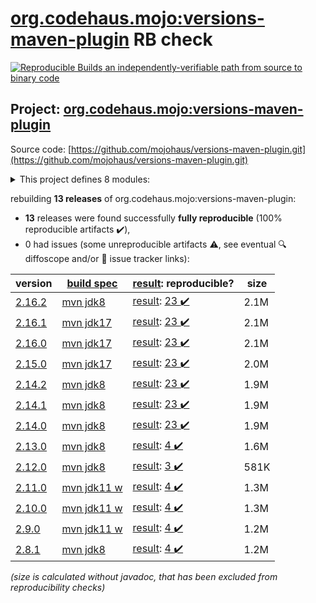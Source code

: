 [org.codehaus.mojo:versions-maven-plugin](https://central.sonatype.com/artifact/org.codehaus.mojo/versions-maven-plugin/versions) RB check
=======

[![Reproducible Builds](https://reproducible-builds.org/images/logos/rb.svg) an independently-verifiable path from source to binary code](https://reproducible-builds.org/)

## Project: [org.codehaus.mojo:versions-maven-plugin](https://central.sonatype.com/artifact/org.codehaus.mojo/versions-maven-plugin/versions)

Source code: [https://github.com/mojohaus/versions-maven-plugin.git](https://github.com/mojohaus/versions-maven-plugin.git)

<details><summary>This project defines 8 modules:</summary>

* [org.codehaus.mojo.versions:versions](https://central.sonatype.com/artifact/org.codehaus.mojo.versions/versions/2.16.2)
* [org.codehaus.mojo.versions:versions-api](https://central.sonatype.com/artifact/org.codehaus.mojo.versions/versions-api/2.16.2)
* [org.codehaus.mojo.versions:versions-common](https://central.sonatype.com/artifact/org.codehaus.mojo.versions/versions-common/2.16.2)
* [org.codehaus.mojo.versions:versions-enforcer](https://central.sonatype.com/artifact/org.codehaus.mojo.versions/versions-enforcer/2.16.2)
* [org.codehaus.mojo.versions:versions-model](https://central.sonatype.com/artifact/org.codehaus.mojo.versions/versions-model/2.16.2)
* [org.codehaus.mojo.versions:versions-model-report](https://central.sonatype.com/artifact/org.codehaus.mojo.versions/versions-model-report/2.16.2)
* [org.codehaus.mojo.versions:versions-test](https://central.sonatype.com/artifact/org.codehaus.mojo.versions/versions-test/2.16.2)
* [org.codehaus.mojo:versions-maven-plugin](https://central.sonatype.com/artifact/org.codehaus.mojo/versions-maven-plugin/2.16.2)
</details>

rebuilding **13 releases** of org.codehaus.mojo:versions-maven-plugin:
- **13** releases were found successfully **fully reproducible** (100% reproducible artifacts :heavy_check_mark:),
- 0 had issues (some unreproducible artifacts :warning:, see eventual :mag: diffoscope and/or :memo: issue tracker links):

| version | [build spec](/BUILDSPEC.md) | [result](https://reproducible-builds.org/docs/jvm/): reproducible? | size |
| -- | --------- | ------ | -- |
| [2.16.2](https://central.sonatype.com/artifact/org.codehaus.mojo/versions-maven-plugin/2.16.2/pom) | [mvn jdk8](versions-maven-plugin-2.16.2.buildspec) | [result](versions-maven-plugin-2.16.2.buildinfo): [23 :heavy_check_mark: ](versions-maven-plugin-2.16.2.buildcompare) | 2.1M |
| [2.16.1](https://central.sonatype.com/artifact/org.codehaus.mojo/versions-maven-plugin/2.16.1/pom) | [mvn jdk17](versions-maven-plugin-2.16.1.buildspec) | [result](versions-maven-plugin-2.16.1.buildinfo): [23 :heavy_check_mark: ](versions-maven-plugin-2.16.1.buildcompare) | 2.1M |
| [2.16.0](https://central.sonatype.com/artifact/org.codehaus.mojo/versions-maven-plugin/2.16.0/pom) | [mvn jdk17](versions-maven-plugin-2.16.0.buildspec) | [result](versions-maven-plugin-2.16.0.buildinfo): [23 :heavy_check_mark: ](versions-maven-plugin-2.16.0.buildcompare) | 2.1M |
| [2.15.0](https://central.sonatype.com/artifact/org.codehaus.mojo/versions-maven-plugin/2.15.0/pom) | [mvn jdk17](versions-maven-plugin-2.15.0.buildspec) | [result](versions-maven-plugin-2.15.0.buildinfo): [23 :heavy_check_mark: ](versions-maven-plugin-2.15.0.buildcompare) | 2.0M |
| [2.14.2](https://central.sonatype.com/artifact/org.codehaus.mojo/versions-maven-plugin/2.14.2/pom) | [mvn jdk8](versions-maven-plugin-2.14.2.buildspec) | [result](versions-maven-plugin-2.14.2.buildinfo): [23 :heavy_check_mark: ](versions-maven-plugin-2.14.2.buildcompare) | 1.9M |
| [2.14.1](https://central.sonatype.com/artifact/org.codehaus.mojo/versions-maven-plugin/2.14.1/pom) | [mvn jdk8](versions-maven-plugin-2.14.1.buildspec) | [result](versions-maven-plugin-2.14.1.buildinfo): [23 :heavy_check_mark: ](versions-maven-plugin-2.14.1.buildcompare) | 1.9M |
| [2.14.0](https://central.sonatype.com/artifact/org.codehaus.mojo/versions-maven-plugin/2.14.0/pom) | [mvn jdk8](versions-maven-plugin-2.14.0.buildspec) | [result](versions-maven-plugin-2.14.0.buildinfo): [23 :heavy_check_mark: ](versions-maven-plugin-2.14.0.buildcompare) | 1.9M |
| [2.13.0](https://central.sonatype.com/artifact/org.codehaus.mojo/versions-maven-plugin/2.13.0/pom) | [mvn jdk8](versions-maven-plugin-2.13.0.buildspec) | [result](versions-maven-plugin-2.13.0.buildinfo): [4 :heavy_check_mark: ](versions-maven-plugin-2.13.0.buildcompare) | 1.6M |
| [2.12.0](https://central.sonatype.com/artifact/org.codehaus.mojo/versions-maven-plugin/2.12.0/pom) | [mvn jdk8](versions-maven-plugin-2.12.0.buildspec) | [result](versions-maven-plugin-2.12.0.buildinfo): [3 :heavy_check_mark: ](versions-maven-plugin-2.12.0.buildcompare) | 581K |
| [2.11.0](https://central.sonatype.com/artifact/org.codehaus.mojo/versions-maven-plugin/2.11.0/pom) | [mvn jdk11 w](versions-maven-plugin-2.11.0.buildspec) | [result](versions-maven-plugin-2.11.0.buildinfo): [4 :heavy_check_mark: ](versions-maven-plugin-2.11.0.buildcompare) | 1.3M |
| [2.10.0](https://central.sonatype.com/artifact/org.codehaus.mojo/versions-maven-plugin/2.10.0/pom) | [mvn jdk11 w](versions-maven-plugin-2.10.0.buildspec) | [result](versions-maven-plugin-2.10.0.buildinfo): [4 :heavy_check_mark: ](versions-maven-plugin-2.10.0.buildcompare) | 1.3M |
| [2.9.0](https://central.sonatype.com/artifact/org.codehaus.mojo/versions-maven-plugin/2.9.0/pom) | [mvn jdk11 w](versions-maven-plugin-2.9.0.buildspec) | [result](versions-maven-plugin-2.9.0.buildinfo): [4 :heavy_check_mark: ](versions-maven-plugin-2.9.0.buildcompare) | 1.2M |
| [2.8.1](https://central.sonatype.com/artifact/org.codehaus.mojo/versions-maven-plugin/2.8.1/pom) | [mvn jdk8](versions-maven-plugin-2.8.1.buildspec) | [result](versions-maven-plugin-2.8.1.buildinfo): [4 :heavy_check_mark: ](versions-maven-plugin-2.8.1.buildcompare) | 1.2M |

<i>(size is calculated without javadoc, that has been excluded from reproducibility checks)</i>
